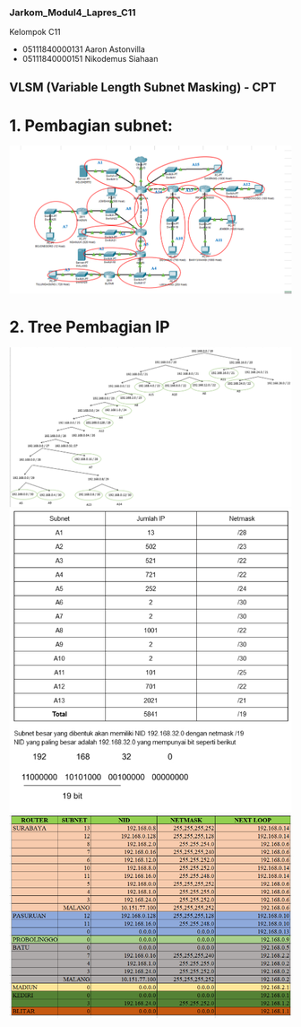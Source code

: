 ### Jarkom_Modul4_Lapres_C11

Kelompok C11
- 05111840000131 Aaron Astonvilla
- 05111840000151 Nikodemus Siahaan

## VLSM (Variable Length Subnet Masking) - CPT
# 1. Pembagian subnet:

![gambar1](/Screenshot_205.png)


# 2. Tree Pembagian IP
![gambar2](/Screenshot_214.png)
![gambar2](/Screenshot_213.png)
![gambar2](/Screenshot_212.png)
